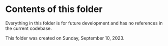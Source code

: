 # Contents of this folder

Everything in this folder is for future development and has no references in the current codebase.

This folder was created on Sunday, September 10, 2023.